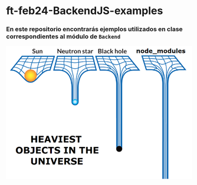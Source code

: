 # ft-feb24-BackendJS-examples

### En este repositorio encontrarás ejemplos utilizados en clase correspondientes al módulo de `Backend`

![npminstall!](./assets/node_modules_meme.png)
